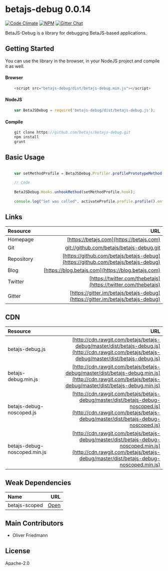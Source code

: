 # betajs-debug 0.0.14
[![Code Climate](https://codeclimate.com/github/betajs/betajs-debug/badges/gpa.svg)](https://codeclimate.com/github/betajs/betajs-debug)
[![NPM](https://img.shields.io/npm/v/betajs-debug.svg?style=flat)](https://www.npmjs.com/package/betajs-debug)
[![Gitter Chat](https://badges.gitter.im/betajs/betajs-debug.svg)](https://gitter.im/betajs/betajs-debug)

BetaJS-Debug is a library for debugging BetaJS-based applications.



## Getting Started


You can use the library in the browser, in your NodeJS project and compile it as well.

#### Browser

```javascript
	<script src="betajs-debug/dist/betajs-debug.min.js"></script>
``` 

#### NodeJS

```javascript
	var BetaJSDebug = require('betajs-debug/dist/betajs-debug.js');
```

#### Compile

```javascript
	git clone https://github.com/betajs/betajs-debug.git
	npm install
	grunt
```



## Basic Usage


```js

	var setMethodProfile = BetaJSDebug.Profiler.profilePrototypeMethod("set", BetaJS.Properties.Properties); 
	
    // Code
    
    BetaJSDebug.Hooks.unhookMethod(setMethodProfile.hook);
    
    console.log("Set was called", activateProfile.profile.profile().enterCount, "times.");

```



## Links
| Resource   | URL |
| :--------- | --: |
| Homepage   | [https://betajs.com](https://betajs.com) |
| Git        | [git://github.com/betajs/betajs-debug.git](git://github.com/betajs/betajs-debug.git) |
| Repository | [https://github.com/betajs/betajs-debug](https://github.com/betajs/betajs-debug) |
| Blog       | [https://blog.betajs.com](https://blog.betajs.com) | 
| Twitter    | [https://twitter.com/thebetajs](https://twitter.com/thebetajs) | 
| Gitter     | [https://gitter.im/betajs/betajs-debug](https://gitter.im/betajs/betajs-debug) | 




## CDN
| Resource | URL |
| :----- | -------: |
| betajs-debug.js | [http://cdn.rawgit.com/betajs/betajs-debug/master/dist/betajs-debug.js](http://cdn.rawgit.com/betajs/betajs-debug/master/dist/betajs-debug.js) |
| betajs-debug.min.js | [http://cdn.rawgit.com/betajs/betajs-debug/master/dist/betajs-debug.min.js](http://cdn.rawgit.com/betajs/betajs-debug/master/dist/betajs-debug.min.js) |
| betajs-debug-noscoped.js | [http://cdn.rawgit.com/betajs/betajs-debug/master/dist/betajs-debug-noscoped.js](http://cdn.rawgit.com/betajs/betajs-debug/master/dist/betajs-debug-noscoped.js) |
| betajs-debug-noscoped.min.js | [http://cdn.rawgit.com/betajs/betajs-debug/master/dist/betajs-debug-noscoped.min.js](http://cdn.rawgit.com/betajs/betajs-debug/master/dist/betajs-debug-noscoped.min.js) |




## Weak Dependencies
| Name | URL |
| :----- | -------: |
| betajs-scoped | [Open](https://github.com/betajs/betajs-scoped) |


## Main Contributors

- Oliver Friedmann

## License

Apache-2.0







